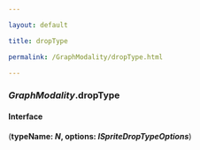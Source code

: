 ```yaml
---

layout: default

title: dropType

permalink: /GraphModality/dropType.html

---
```


### _GraphModality_.dropType

#### Interface

(**typeName: *N*, options: *ISpriteDropTypeOptions***)

